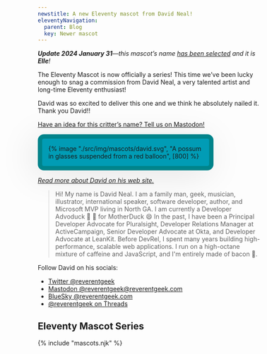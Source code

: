 ```yaml
---
newstitle: A new Eleventy mascot from David Neal!
eleventyNavigation:
  parent: Blog
  key: Newer mascot
---
```


_**Update 2024 January 31**—this mascot’s name [has been selected](https://fosstodon.org/@eleventy/111806909499335065) and it is **Elle**!_

The Eleventy Mascot is now officially a series! This time we’ve been lucky enough to snag a commission from David Neal, a very talented artist and long-time Eleventy enthusiast!

David was so excited to deliver this one and we think he absolutely nailed it. Thank you David!!

[Have an idea for this critter’s name? Tell us on Mastodon!](https://fosstodon.org/@eleventy)

<div style="display: inline-block; padding: 1em; border-radius: 1em; background-color: #019cb5; border: .75em solid #00848b; box-shadow: -10px 10px 80px rgb(0 0 0 / 10%); max-width: 25em">
  {% image "./src/img/mascots/david.svg", "A possum in glasses suspended from a red balloon", [800] %}
</div>

[_Read more about David on his web site._](https://reverentgeek.com/about/)

> Hi! My name is David Neal. I am a family man, geek, musician, illustrator, international speaker, software developer, author, and Microsoft MVP living in North GA. I am currently a Developer Advoduck 🥑 🦆 for MotherDuck 😄 In the past, I have been a Principal Developer Advocate for Pluralsight, Developer Relations Manager at ActiveCampaign, Senior Developer Advocate at Okta, and Developer Advocate at LeanKit. Before DevRel, I spent many years building high-performance, scalable web applications. I run on a high-octane mixture of caffeine and JavaScript, and I'm entirely made of bacon 🥓.

Follow David on his socials:

- [Twitter @reverentgeek](https://twitter.com/reverentgeek)
- [Mastodon @reverentgeek@reverentgeek.com](https://techhub.social/@reverentgeek)
- [BlueSky @reverentgeek.com](https://staging.bsky.app/profile/reverentgeek.com)
- [@reverentgeek on Threads](https://www.threads.net/@reverentgeek)

## Eleventy Mascot Series

{% include "mascots.njk" %}
